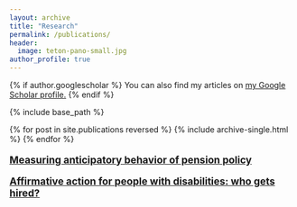 ```yaml
---
layout: archive
title: "Research"
permalink: /publications/
header:
  image: teton-pano-small.jpg
author_profile: true
---
```


{% if author.googlescholar %}
  You can also find my articles on <u><a href="{{author.googlescholar}}">my Google Scholar profile</a>.</u>
{% endif %}

{% include base_path %}

{% for post in site.publications reversed %}
  {% include archive-single.html %}
{% endfor %}

<p style="font-size: 1.25em; text-decoration: underline; font-weight: bold;"> Measuring anticipatory behavior of pension policy</p>

<p style="font-size: 1.25em; text-decoration: underline; font-weight: bold;"> Affirmative action for people with disabilities: who gets hired?</p>

